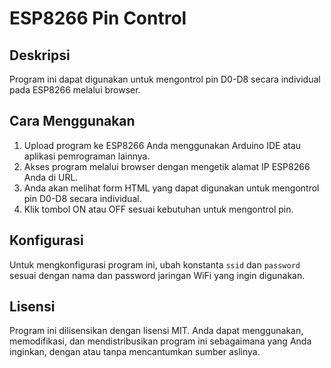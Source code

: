 <h1>ESP8266 Pin Control</h1>

<h2>Deskripsi</h2>
<p>Program ini dapat digunakan untuk mengontrol pin D0-D8 secara individual pada ESP8266 melalui browser.</p>

<h2>Cara Menggunakan</h2>
<ol>
  <li>Upload program ke ESP8266 Anda menggunakan Arduino IDE atau aplikasi pemrograman lainnya.</li>
  <li>Akses program melalui browser dengan mengetik alamat IP ESP8266 Anda di URL.</li>
  <li>Anda akan melihat form HTML yang dapat digunakan untuk mengontrol pin D0-D8 secara individual.</li>
  <li>Klik tombol ON atau OFF sesuai kebutuhan untuk mengontrol pin.</li>
</ol>

<h2>Konfigurasi</h2>
<p>Untuk mengkonfigurasi program ini, ubah konstanta <code>ssid</code> dan <code>password</code> sesuai dengan nama dan password jaringan WiFi yang ingin digunakan.</p>

<h2>Lisensi</h2>
<p>Program ini dilisensikan dengan lisensi MIT. Anda dapat menggunakan, memodifikasi, dan mendistribusikan program ini sebagaimana yang Anda inginkan, dengan atau tanpa mencantumkan sumber aslinya.</p>
